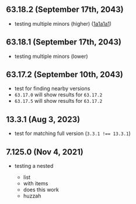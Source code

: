 ## 63.18.2 (September 17th, 2043)

- testing multiple minors (higher) ([1a1a1a1](https://github.com/))

## 63.18.1 (September 17th, 2043)

- testing multiple minors (lower)

## 63.17.2 (September 10th, 2043)

- test for finding nearby versions
- `63.17.0` will show results for `63.17.2`
- `63.17.5` will show results for `63.17.2`

## 13.3.1 (Aug 3, 2023)

- test for matching full version (`3.3.1 !== 13.3.1`)

## 7.125.0 (Nov 4, 2021)

- testing a nested

  - list
  - with items
  - does this work
  - huzzah